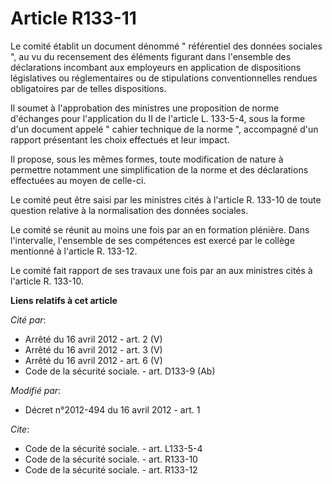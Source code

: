 # Article R133-11

Le comité établit un document dénommé " référentiel des données sociales ", au vu du recensement des éléments figurant dans
l'ensemble des déclarations incombant aux employeurs en application de dispositions législatives ou réglementaires ou de
stipulations conventionnelles rendues obligatoires par de telles dispositions. 

Il soumet à l'approbation des ministres une proposition de norme d'échanges pour l'application du II de l'article L. 133-5-4,
sous la forme d'un document appelé " cahier technique de la norme ", accompagné d'un rapport présentant les choix effectués
et leur impact. 

Il propose, sous les mêmes formes, toute modification de nature à permettre notamment une simplification de la norme et des
déclarations effectuées au moyen de celle-ci. 

Le comité peut être saisi par les ministres cités à l'article R. 133-10 de toute question relative à la normalisation des
données sociales. 

Le comité se réunit au moins une fois par an en formation plénière. Dans l'intervalle, l'ensemble de ses compétences est
exercé par le collège mentionné à l'article R. 133-12. 

Le comité fait rapport de ses travaux une fois par an aux ministres cités à l'article R. 133-10.

**Liens relatifs à cet article**

_Cité par_:

  - Arrêté du 16 avril 2012 - art. 2 (V)
  - Arrêté du 16 avril 2012 - art. 3 (V)
  - Arrêté du 16 avril 2012 - art. 6 (V)
  - Code de la sécurité sociale. - art. D133-9 (Ab)

_Modifié par_:

  - Décret n°2012-494 du 16 avril 2012 - art. 1

_Cite_:

  - Code de la sécurité sociale. - art. L133-5-4
  - Code de la sécurité sociale. - art. R133-10
  - Code de la sécurité sociale. - art. R133-12
